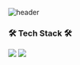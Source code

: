 ![header](https://capsule-render.vercel.app/api?type=waving!&color=gradient&height=300&section=header&text=SangWon%20Seo&fontAlign=70&fontSize=70&fontAlignY=30&fontColor=ffbf00)
### 🛠 Tech Stack 🛠
<img src="https://img.shields.io/badge/flutter- ffff?style=plastic&logo=flutter&logoColor=b8dff8"/>
<img src="https://img.shields.io/badge/java- ffff?style=plastic&logo=java-&logoColor=b8dff8"/>

